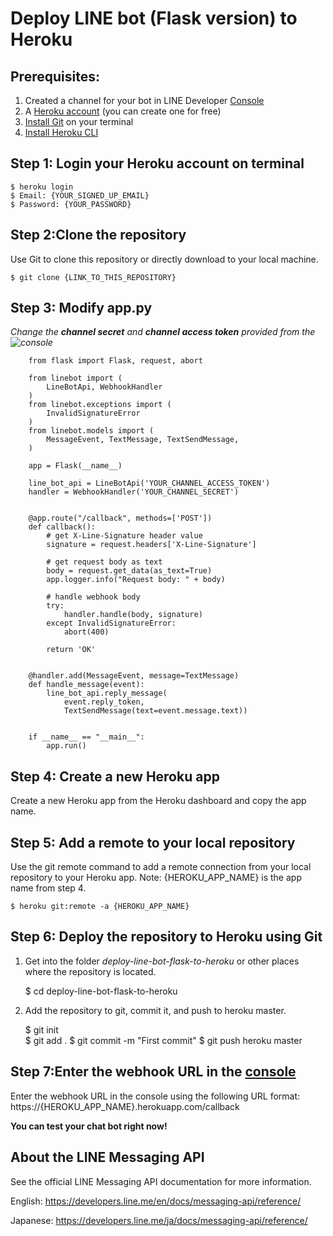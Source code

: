 # Deploy LINE bot (Flask version) to Heroku

Prerequisites:
-----------------------------------------
1. Created a channel for your bot in LINE Developer [Console](https://developers.line.me/console/)
2. A [Heroku account](https://www.heroku.com) (you can create one for free)
3. [Install Git](https://git-scm.com/book/en/v2/Getting-Started-Installing-Git) on your terminal
4. [Install Heroku CLI](https://devcenter.heroku.com/articles/heroku-cli#download-and-install)


Step 1: Login your Heroku account on terminal
---------------
    $ heroku login
    $ Email: {YOUR_SIGNED_UP_EMAIL}
    $ Password: {YOUR_PASSWORD}
    
    
Step 2:Clone the repository
---------------
Use Git to clone this repository or directly download to your local machine.

    $ git clone {LINK_TO_THIS_REPOSITORY}
 
 
Step 3: Modify app.py
--------
*Change the **channel secret** and **channel access token** provided from the ![console](https://developers.line.me/console/)*
```
    from flask import Flask, request, abort

    from linebot import (
        LineBotApi, WebhookHandler
    )
    from linebot.exceptions import (
        InvalidSignatureError
    )
    from linebot.models import (
        MessageEvent, TextMessage, TextSendMessage,
    )

    app = Flask(__name__)

    line_bot_api = LineBotApi('YOUR_CHANNEL_ACCESS_TOKEN')
    handler = WebhookHandler('YOUR_CHANNEL_SECRET')


    @app.route("/callback", methods=['POST'])
    def callback():
        # get X-Line-Signature header value
        signature = request.headers['X-Line-Signature']

        # get request body as text
        body = request.get_data(as_text=True)
        app.logger.info("Request body: " + body)

        # handle webhook body
        try:
            handler.handle(body, signature)
        except InvalidSignatureError:
            abort(400)

        return 'OK'


    @handler.add(MessageEvent, message=TextMessage)
    def handle_message(event):
        line_bot_api.reply_message(
            event.reply_token,
            TextSendMessage(text=event.message.text))


    if __name__ == "__main__":
        app.run()
```    
  
  
Step 4: Create a new Heroku app
-------------------
Create a new Heroku app from the Heroku dashboard and copy the app name.


Step 5: Add a remote to your local repository
----------------
Use the git remote command to add a remote connection from your local repository to your Heroku app.
Note: {HEROKU_APP_NAME} is the app name from step 4.

    $ heroku git:remote -a {HEROKU_APP_NAME}


Step 6: Deploy the repository to Heroku using Git 
---------------
1. Get into the folder *deploy-line-bot-flask-to-heroku* or other places where the repository is located.
    
    $ cd deploy-line-bot-flask-to-heroku
    
2. Add the repository to git, commit it, and push to heroku master.
   
    $ git init  
    $ git add .
    $ git commit -m "First commit"
    $ git push heroku master
    
    
Step 7:Enter the webhook URL in the [console](https://developers.line.me/console/)
-----------------------
Enter the webhook URL in the console using the following URL format: https://{HEROKU_APP_NAME}.herokuapp.com/callback


**You can test your chat bot right now!**



About the LINE Messaging API
----------------------------
See the official LINE Messaging API documentation for more information.

English: https://developers.line.me/en/docs/messaging-api/reference/

Japanese: https://developers.line.me/ja/docs/messaging-api/reference/
